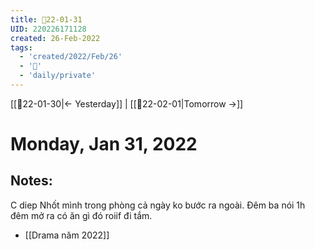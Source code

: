 ```yaml
---
title: 📝22-01-31
UID: 220226171128
created: 26-Feb-2022
tags:
  - 'created/2022/Feb/26'
  - '📅'
  - 'daily/private'
---
```

[[📝22-01-30|<- Yesterday]] | [[📝22-02-01|Tomorrow ->]]
# Monday, Jan 31, 2022

## Notes:

C diep Nhốt mình trong phòng cả ngày ko bước ra ngoài. Đêm ba nói 1h đêm mở ra có ăn gì đó roiif đi tắm.

- [[Drama năm 2022]]